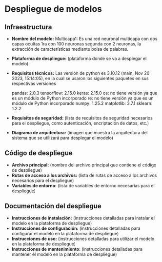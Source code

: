 # Despliegue de modelos

## Infraestructura

- **Nombre del modelo:** Multicapa1: Es una red neuronal multicapa con  dos capas ocultas 1ra con 100 neuronas segunda con 2 neuronas, la extracción de características mediante bolsa de palabras.
- **Plataforma de despliegue:** (plataforma donde se va a desplegar el modelo)
- **Requisitos técnicos:** Las versión de python es 3.10.12 (main, Nov 20 2023, 15:14:05), en la cual se usaron los siguientes paquetes en sus respectivas versiones

    pandas: 2.0.3
    tensorflow: 2.15.0
    keras: 2.15.0
    os: no tiene versión ya que es un módulo de Python incorporado
    re: no tiene versión ya que es un módulo de Python incorporado
    numpy: 1.25.2
    matplotlib: 3.7.1
    sklearn: 1.2.2

- **Requisitos de seguridad:** (lista de requisitos de seguridad necesarios para el despliegue, como autenticación, encriptación de datos, etc.)
- **Diagrama de arquitectura:** (imagen que muestra la arquitectura del sistema que se utilizará para desplegar el modelo)

## Código de despliegue

- **Archivo principal:** (nombre del archivo principal que contiene el código de despliegue)
- **Rutas de acceso a los archivos:** (lista de rutas de acceso a los archivos necesarios para el despliegue)
- **Variables de entorno:** (lista de variables de entorno necesarias para el despliegue)

## Documentación del despliegue

- **Instrucciones de instalación:** (instrucciones detalladas para instalar el modelo en la plataforma de despliegue)
- **Instrucciones de configuración:** (instrucciones detalladas para configurar el modelo en la plataforma de despliegue)
- **Instrucciones de uso:** (instrucciones detalladas para utilizar el modelo en la plataforma de despliegue)
- **Instrucciones de mantenimiento:** (instrucciones detalladas para mantener el modelo en la plataforma de despliegue)
